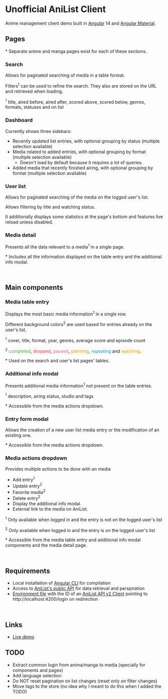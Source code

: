 # Unofficial AniList Client

Anime management client demo built in [Angular](https://angular.io/) 14 and [Angular Material](https://material.angular.io/).

## Pages

\* Separate anime and manga pages exist for each of these sections.

### Search

Allows for paginated searching of media in a table format.

Filters<sup>1</sup> can be used to refine the search. They also are stored on the URL and retrieved when loading.

<sup>1</sup> title, aired before, aired after, scored above, scored below, genres, formats, statuses and on list

### Dashboard

Currently shows three sidebars:

- Recently updated list entries, with optional grouping by status (multiple selection available)
- Media related to added entries, with optional grouping by format (multiple selection available)
  - Doesn't load by default because it requires a lot of queries.
- Added media that recently finished airing, with optional grouping by format (multiple selection available)

### User list

Allows for paginated searching of the media on the logged user's list.

Allows filtering by title and watching status.

It additionally displays some statistics at the page's bottom and features live reload unless disabled.

### Media detail

Presents all the data relevant to a media<sup>1</sup> in a single page.

\* Includes all the information displayed on the table entry and the additional info modal.

<br/>

## Main components

### Media table entry

Displays the most basic media information<sup>1</sup> in a single row.

Different background colors<sup>2</sup> are used based for entries already on the user's list.

<sup>1</sup> cover, title, format, year, genres, average score and episode count

<sup>2</sup>
<span style="color: #4caf50">completed</span>,
<span style="color: #f44336">dropped</span>,
<span style="color: #f06292">paused</span>,
<span style="color: #ff9800">planning</span>,
<span style="color: #2196f3">repeating</span> and
<span style="color: #ff9800">watching</span>.

\* Used on the search and user's list pages' tables.

### Additional info modal

Presents additional media information<sup>1</sup> not present on the table entries.

<sup>1</sup> description, airing status, studio and tags

\* Accessible from the media actions dropdown.

### Entry form modal

Allows the creation of a new user list media entry or the modification of an existing one.

\* Accessible from the media actions dropdown.

### Media actions dropdown

Provides multiple actions to be done with an media

- Add entry<sup>1</sup>
- Update entry<sup>2</sup>
- Favorite media<sup>2</sup>
- Delete entry<sup>2</sup>
- Display the additional info modal.
- External link to the media on AniList.

<sup>1</sup> Only available when logged in and the entry is not on the logged user's list

<sup>2</sup> Only available when logged in and the entry is on the logged user's list

\* Accessible from the media table entry and additional info modal components and the media detail page.

<br/>

## Requirements

- Local installation of [Angular CLI](https://cli.angular.io) for compilation
- Access to [AniList's public API](https://anilist.gitbooks.io/anilist-apiv2-docs/) for data retrieval and perspiration
- [Environment file](http://tattoocoder.com/angular-cli-using-the-environment-option/) with the ID of an [AniList API v2 Client](https://anilist.co/settings/developer) pointing to http://localhost:4200/login on redirection

<br/>

## Links

- [Live demo](https://jesuscc1993.github.io/unofficial-ngx-anilist-client/)

## TODO

- Extract common login from anima/manga to media (specially for components and pages)
- Add language selection
- Do NOT reset pagination on list changes (reset only on filter changes)
- Move tags to the store (no idea why I meant to do this when I added the TODO)
